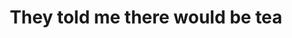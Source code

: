 ---
ee_id_thing: '4482'
site: '1'
type: '2'
inv_num: 2019-045
add_credit: Cory Arcangel & Hampus Lindwall
url: 2019-045-they-told-me-there-would-be-tea
title: They told me there would be tea
year: '2019'
display_year: '2019'
medium: Audio mixtape (for NTS radio)
dims:
pitch: Mixtape for NTS radio (kinda wild TBH)
ps:
live_url: https://www.nts.live/shows/guests/episodes/cory-arcangel-hampus-lindwall-18th-june-2019
youtube:
https://github.com/coryarcangel/alu:
imgs: tea-mix-2019-045-db-ih--cIDu.jpg
subheading:
download:
commission:
related:
layout: things-i-made
---